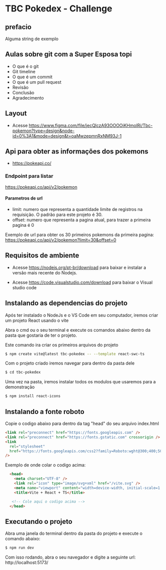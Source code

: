 # TBC Pokedex - Challenge

## prefacio
Alguma string de exemplo

## Aulas sobre git com a Super Esposa topi
- O que é o git
- Git timeline
- O que é um commit
- O que é um pull request
- Revisão
- Conclusão
- Agradecimento

## Layout

- Acesse https://www.figma.com/file/jecQlczA93OOOOiKHmolRi/Tbc-pokemon?type=design&node-id=0%3A1&mode=design&t=oaMwzepmnRxNM93J-1

## Api para obter as informações dos pokemons

- https://pokeapi.co/

### Endpoint para listar

https://pokeapi.co/api/v2/pokemon

#### Parametros de url
- limit: numero que representa a quantidade limite de registros na requisição. O padrão para este projeto é 30.
- offset: numero que representa a pagina atual, para trazer a primeira pagina é 0

Exemplo de url para obter os 30 primeiros pokemons da primeira pagina:
https://pokeapi.co/api/v2/pokemon?limit=30&offset=0

## Requisitos de ambiente

- Acesse https://nodejs.org/pt-br/download para baixar e instalar a versão mais recente do Nodejs.

- Acesse https://code.visualstudio.com/download para baixar o Visual studio code

## Instalando as dependencias do projeto

Após ter instalado o NodeJs e o VS Code em seu computador, iremos criar um projeto React usando o vite

Abra o cmd ou o seu terminal e execute os comandos abaixo dentro da pasta que gostaria de ter o projeto.

Este comando ira criar os primeiros arquivos do projeto

```bash
$ npm create vite@latest tbc-pokedex -- --template react-swc-ts
```

Com o projeto criado iremos navegar para dentro da pasta dele

```bash
$ cd tbc-pokedex
```

Uma vez na pasta, iremos instalar todos os modulos que usaremos para a demonstração

```bash
$ npm install react-icons
```

## Instalando a fonte roboto
Copie o codigo abaixo para dentro da tag "head" do seu arquivo index.html

```html
<link rel="preconnect" href="https://fonts.googleapis.com" />
<link rel="preconnect" href="https://fonts.gstatic.com" crossorigin />
<link
  rel="stylesheet"
  href="https://fonts.googleapis.com/css2?family=Roboto:wght@300;400;500;600;700&display=swap"
/>
```

Exemplo de onde colar o codigo acima:
```html
  <head>
    <meta charset="UTF-8" />
    <link rel="icon" type="image/svg+xml" href="/vite.svg" />
    <meta name="viewport" content="width=device-width, initial-scale=1.0" />
    <title>Vite + React + TS</title>

   <!-- Cole aqui o codigo acima -->
  </head>
```

## Executando o projeto

Abra uma janela do terminal dentro da pasta do projeto e execute o comando abaixo:

```bash
$ npm run dev
```

Com isso rodando, abra o seu navegador e digite a seguinte url: http://localhost:5173/
